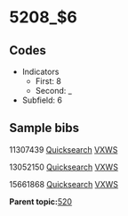 # 5208\_$6

## Codes

-   Indicators
    -   First: 8
    -   Second: \_
-   Subfield: 6

## Sample bibs

11307439 [Quicksearch](https://search.library.yale.edu/catalog/11307439) [VXWS](http://prodorbis.library.yale.edu:7014/vxws/GetHoldingsService?bibId=11307439)

13052150 [Quicksearch](https://search.library.yale.edu/catalog/13052150) [VXWS](http://prodorbis.library.yale.edu:7014/vxws/GetHoldingsService?bibId=13052150)

15661868 [Quicksearch](https://search.library.yale.edu/catalog/15661868) [VXWS](http://prodorbis.library.yale.edu:7014/vxws/GetHoldingsService?bibId=15661868)

**Parent topic:**[520](../../tags/520/520.md)

